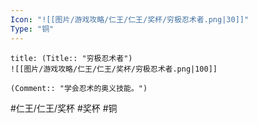 ```yaml
---
Icon: "![[图片/游戏攻略/仁王/仁王/奖杯/穷极忍术者.png|30]]"
Type: "铜"
---
```

```ad-common-bronze-trophy
title: (Title:: "穷极忍术者")
![[图片/游戏攻略/仁王/仁王/奖杯/穷极忍术者.png|100]]

(Comment:: "学会忍术的奥义技能。")
```

#仁王/仁王/奖杯 #奖杯 #铜
